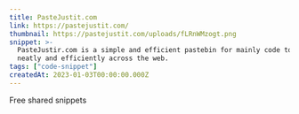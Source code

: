 ```yaml
---
title: PasteJustit.com
link: https://pastejustit.com/
thumbnail: https://pastejustit.com/uploads/fLRnWMzogt.png
snippet: >-
  PasteJustir.com is a simple and efficient pastebin for mainly code to be distributed
  neatly and efficiently across the web.
tags: ["code-snippet"]
createdAt: 2023-01-03T00:00:00.000Z
---
```

Free shared snippets
